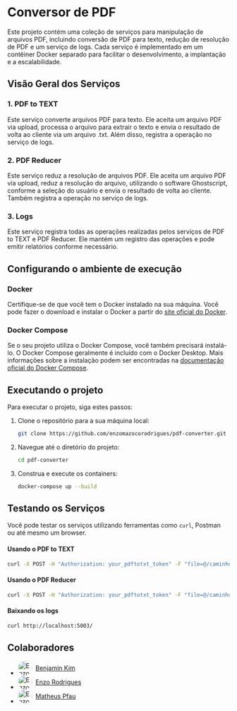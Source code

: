 # Conversor de PDF

Este projeto contém uma coleção de serviços para manipulação de arquivos PDF, incluindo conversão de PDF para texto, redução de resolução de PDF e um serviço de logs. Cada serviço é implementado em um contêiner Docker separado para facilitar o desenvolvimento, a implantação e a escalabilidade.

## Visão Geral dos Serviços

### 1. PDF to TEXT

Este serviço converte arquivos PDF para texto. Ele aceita um arquivo PDF via upload, processa o arquivo para extrair o texto e envia o resultado de volta ao cliente via um arquivo .txt. Além disso, registra a operação no serviço de logs.

### 2. PDF Reducer

Este serviço reduz a resolução de arquivos PDF. Ele aceita um arquivo PDF via upload, reduz a resolução do arquivo, utilizando o software Ghostscript, conforme a seleção do usuário e envia o resultado de volta ao cliente. Também registra a operação no serviço de logs.

### 3. Logs

Este serviço registra todas as operações realizadas pelos serviços de PDF to TEXT e PDF Reducer. Ele mantém um registro das operações e pode emitir relatórios conforme necessário.

## Configurando o ambiente de execução

### Docker

Certifique-se de que você tem o Docker instalado na sua máquina. Você pode fazer o download e instalar o Docker a partir do [site oficial do Docker](https://www.docker.com/get-started).

### Docker Compose

Se o seu projeto utiliza o Docker Compose, você também precisará instalá-lo. O Docker Compose geralmente é incluído com o Docker Desktop. Mais informações sobre a instalação podem ser encontradas na [documentação oficial do Docker Compose](https://docs.docker.com/compose/install/).

## Executando o projeto

Para executar o projeto, siga estes passos:

1. Clone o repositório para a sua máquina local:

   ```bash
   git clone https://github.com/enzomazocorodrigues/pdf-converter.git
   ```

1. Navegue até o diretório do projeto:

   ```bash
   cd pdf-converter
   ```

1. Construa e execute os containers:

   ```bash
   docker-compose up --build
   ```

## Testando os Serviços

Você pode testar os serviços utilizando ferramentas como `curl`, Postman ou até mesmo um browser.

#### Usando o PDF to TEXT

```bash
curl -X POST -H "Authorization: your_pdftotxt_token" -F "file=@/caminho/para/seu/arquivo.pdf" http://localhost:5001/upload
```

#### Usando o PDF Reducer

```bash
curl -X POST -H "Authorization: your_pdftotxt_token" -F "file=@/caminho/para/seu/arquivo.pdf" -F "resolution=default" http://localhost:5002/upload
```

#### Baixando os logs

```bash
curl http://localhost:5003/
```

## Colaboradores

<ul>
    <li>
        <a href="https://github.com/bk5559" style="display: flex; align-items: center; gap: 8px;">
            <img src="https://github.com/bk5559.png" alt="Enzo Rodrigues" style="border-radius: 50%; width: 32px; height: 32px;">
            Benjamin Kim
        </a>
    </li>
    <li>
        <a href="https://github.com/enzomazocorodrigues" style="display: flex; align-items: center; gap: 8px;">
            <img src="https://github.com/enzomazocorodrigues.png" alt="Enzo Rodrigues" style="border-radius: 50%; width: 32px; height: 32px;">
            Enzo Rodrigues
        </a>
    </li>
    <li>
    <a href="https://github.com/matheuspfau" style="display: flex; align-items: center; gap: 8px;">
        <img src="https://github.com/matheuspfau.png" alt="Enzo Rodrigues" style="border-radius: 50%; width: 32px; height: 32px;">
        Matheus Pfau
    </a>
    </li>
</ul>
